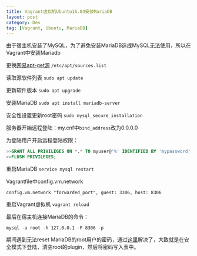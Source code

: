 ```yaml
---
title: Vagrant虚拟机Ubuntu16.04安装MariaDB
layout: post
category: Dev
tag: [Vagrant, Ubuntu, MariaDB]
---
```


由于宿主机安装了MySQL，为了避免安装MariaDB造成MySQL无法使用，所以在Vagrant中安装Mariadb

更换[网易apt-get源](http://mirrors.163.com/.help/ubuntu.html) `/etc/apt/sources.list`

读取源软件列表 `sudo apt update`

更新软件版本 `sudo apt upgrade`

安装MariaDB  `sudo apt install mariadb-server`

安全性设置更新root密码 `sudo mysql_secure_installation`

服务器开始远程登陆：my.cnf中`bind_address`改为0.0.0.0

为登陆用户开启远程登陆权限：

```sql
>>GRANT ALL PRIVILEGES ON *.* TO myuser@'%' IDENTIFIED BY 'mypassword' WITH GRANT OPTION;
>>FLUSH PRIVILEGES;
```

重启MariaDB `service mysql restart`

Vagrantfile中config.vm.network
```
config.vm.network "forwarded_port", guest: 3306, host: 8306
```
重启Vagrant虚拟机 `vagrant reload`

最后在宿主机连接MariaDB的命令：
```
mysql -u root -h 127.0.0.1 -P 8306 -p
```

期间遇到无法reset MariaDB的root用户的密码，通过[这里](https://superuser.com/questions/949496/cant-reset-mysql-mariadb-root-password)解决了，大致就是在安全模式下登陆，清空root的plugin，然后将密码写入表中。
